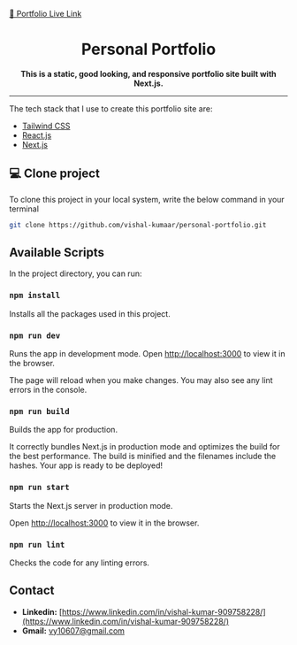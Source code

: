 <a href="https://vishalkumar.vercel.app" target="_blank">🔗 Portfolio Live Link</a>

<h1 align="center">Personal Portfolio</h1>

<p align="center">
    <b>This is a static, good looking, and responsive portfolio site built with Next.js.</b>
</p>

---

The tech stack that I use to create this portfolio site are:

- [Tailwind CSS](https://tailwindcss.com "Click me")
- [React.js](https://react.dev/ "Click me")
- [Next.js](https://nextjs.org/ "Click me")

## 💻 Clone project

To clone this project in your local system, write the below command in your terminal

```bash
git clone https://github.com/vishal-kumaar/personal-portfolio.git
```


## Available Scripts

In the project directory, you can run:

### `npm install`

Installs all the packages used in this project.

### `npm run dev`

Runs the app in development mode.
Open [http://localhost:3000](http://localhost:3000) to view it in the browser.

The page will reload when you make changes.
You may also see any lint errors in the console.

### `npm run build`

Builds the app for production.

It correctly bundles Next.js in production mode and optimizes the build for the best performance.
The build is minified and the filenames include the hashes.
Your app is ready to be deployed!

### `npm run start`

Starts the Next.js server in production mode.

Open [http://localhost:3000](http://localhost:3000) to view it in the browser.

### `npm run lint`

Checks the code for any linting errors.

## Contact

- **Linkedin:** [https://www.linkedin.com/in/vishal-kumar-909758228/](https://www.linkedin.com/in/vishal-kumar-909758228/)
- **Gmail:** vy10607@gmail.com